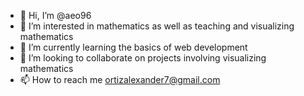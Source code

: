 - 👋 Hi, I’m @aeo96
- 👀 I’m interested in mathematics as well as teaching and visualizing mathematics
- 🌱 I’m currently learning the basics of web development
- 💞️ I’m looking to collaborate on projects involving visualizing mathematics
- 📫 How to reach me ortizalexander7@gmail.com

<!---
aeo96/aeo96 is a ✨ special ✨ repository because its `README.md` (this file) appears on your GitHub profile.
You can click the Preview link to take a look at your changes.
--->
